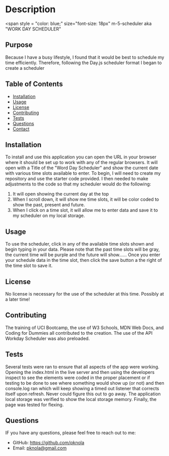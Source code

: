 # Description
<span style = "color: blue;" size="font-size: 18px" m-5-scheduler aka "WORK DAY SCHEDULER"
</span>

## Purpose
Because I have a busy lifestyle, I found that it would be best to schedule my time efficiently.  Therefore, following the Day.js scheduler format I began to create a scheduler


## Table of Contents
- [Installation](#installation)
- [Usage](#usage)
- [License](#license)
- [Contributing](#contributing)
- [Tests](#tests)
- [Questions](#questions)
- [Contact](#contact)

## Installation
To install and use this application you can open the URL in your browser where it should be set up to work with any of the regular browsers.  It will open with a Title of the "Word Day Scheduler" and show the current date with various time slots available to enter. To begin, I will need to create my repository and use the starter code provided.  I then needed to make adjustments to the code so that my scheduler would do the following:
1. It will open showing the current day at the top
2. When I scroll down, it will show me time slots, it will be color coded to show the past, present and future.
3. When I click on a time slot, it will allow me to enter data and save it to my scheduler on my local storage.

## Usage
To use the scheduler, click in any of the available time slots shown and begin typing in your data.  Please note that the past time slots will be gray, the current time will be purple and the future will show......  Once you enter your schedule data in the time slot, then click the save button a the right of the time slot to save it.

## License
No license is necessary for the use of the scheduler at this time.  Possibly at a later time!

## Contributing
The training of UCI Bootcamp, the use of W3 Schools, MDN Web Docs, and Coding for Dummies all contributed to the creation.  The use of the API Workday Scheduler was also preloaded.

## Tests
Several tests were ran to ensure that all aspects of the app were working.  Opening the index.html in the live server and then using the developers inspect to see the elements were coded in the proper placement or if testing to be done to see where something would show up (or not) and then console.log ran which will keep showing a timed out listener that corrects itself upon refresh.  Never could figure this out to go away.  The application local storage was verified to show the local storage memory.  Finally, the page was tested for flexing.

## Questions
IF you have any questions, please feel free to reach out to me:

- GitHub: https://github.com/pknola
- Email: pknola@gmail.com
